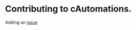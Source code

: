 # Contributing to cAutomations.  
Adding an [issue](https://github.com/Oblivious-Oblivious/cAutomations/issues)
